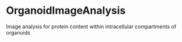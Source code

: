 # OrganoidImageAnalysis
Image analysis for protein content within intracellular compartments of organoids
